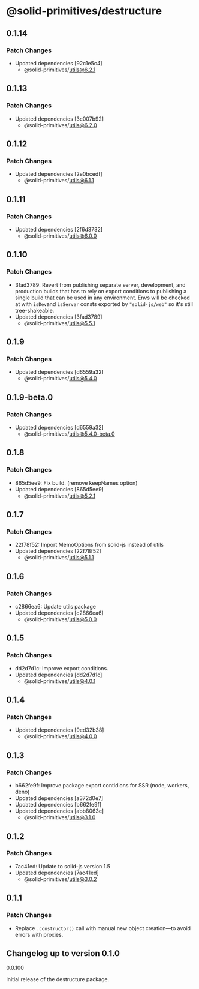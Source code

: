 # @solid-primitives/destructure

## 0.1.14

### Patch Changes

- Updated dependencies [92c1e5c4]
  - @solid-primitives/utils@6.2.1

## 0.1.13

### Patch Changes

- Updated dependencies [3c007b92]
  - @solid-primitives/utils@6.2.0

## 0.1.12

### Patch Changes

- Updated dependencies [2e0bcedf]
  - @solid-primitives/utils@6.1.1

## 0.1.11

### Patch Changes

- Updated dependencies [2f6d3732]
  - @solid-primitives/utils@6.0.0

## 0.1.10

### Patch Changes

- 3fad3789: Revert from publishing separate server, development, and production builds that has to rely on export conditions
  to publishing a single build that can be used in any environment.
  Envs will be checked at with `isDev`and `isServer` consts exported by `"solid-js/web"` so it's still tree-shakeable.
- Updated dependencies [3fad3789]
  - @solid-primitives/utils@5.5.1

## 0.1.9

### Patch Changes

- Updated dependencies [d6559a32]
  - @solid-primitives/utils@5.4.0

## 0.1.9-beta.0

### Patch Changes

- Updated dependencies [d6559a32]
  - @solid-primitives/utils@5.4.0-beta.0

## 0.1.8

### Patch Changes

- 865d5ee9: Fix build. (remove keepNames option)
- Updated dependencies [865d5ee9]
  - @solid-primitives/utils@5.2.1

## 0.1.7

### Patch Changes

- 22f78f52: Import MemoOptions from solid-js instead of utils
- Updated dependencies [22f78f52]
  - @solid-primitives/utils@5.1.1

## 0.1.6

### Patch Changes

- c2866ea6: Update utils package
- Updated dependencies [c2866ea6]
  - @solid-primitives/utils@5.0.0

## 0.1.5

### Patch Changes

- dd2d7d1c: Improve export conditions.
- Updated dependencies [dd2d7d1c]
  - @solid-primitives/utils@4.0.1

## 0.1.4

### Patch Changes

- Updated dependencies [9ed32b38]
  - @solid-primitives/utils@4.0.0

## 0.1.3

### Patch Changes

- b662fe9f: Improve package export contidions for SSR (node, workers, deno)
- Updated dependencies [a372d0e7]
- Updated dependencies [b662fe9f]
- Updated dependencies [abb8063c]
  - @solid-primitives/utils@3.1.0

## 0.1.2

### Patch Changes

- 7ac41ed: Update to solid-js version 1.5
- Updated dependencies [7ac41ed]
  - @solid-primitives/utils@3.0.2

## 0.1.1

### Patch Changes

- Replace `.constructor()` call with manual new object creation—to avoid errors with proxies.

## Changelog up to version 0.1.0

0.0.100

Initial release of the destructure package.

